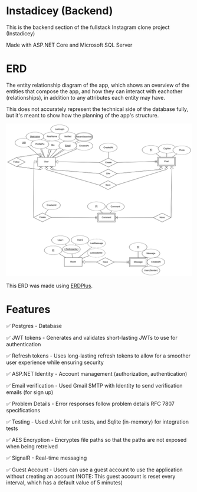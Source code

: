 # Instadicey (Backend)
This is the backend section of the fullstack Instagram clone project (Instadicey)

Made with ASP.NET Core and Microsoft SQL Server

# ERD
The entity relationship diagram of the app, which shows an overview of the entities that compose the app, and how they can interact with eachother (relationships), in addition to any attributes each entity may have.

This does not accurately represent the technical side of the database fully, but it's meant to show how the planning of the app's structure.

![ERD](ERD.png "The ERD")

This ERD was made using [ERDPlus](https://erdplus.com/).

# Features
✅ Postgres - Database

✅ JWT tokens - Generates and validates short-lasting JWTs to use for authentication

✅ Refresh tokens - Uses long-lasting refresh tokens to allow for a smoother user experience while ensuring security

✅ ASP.NET Identity - Account management (authorization, authentication)

✅ Email verification - Used Gmail SMTP with Identity to send verification emails (for sign up)

✅ Problem Details - Error responses follow problem details RFC 7807 specifications

✅ Testing - Used xUnit for unit tests, and Sqlite (in-memory) for integration tests

✅ AES Encryption - Encryptes file paths so that the paths are not exposed when being retreived

✅ SignalR - Real-time messaging

✅ Guest Account - Users can use a guest account to use the application without creating an account (NOTE: This guest account is reset every interval, which has a default value of 5 minutes)